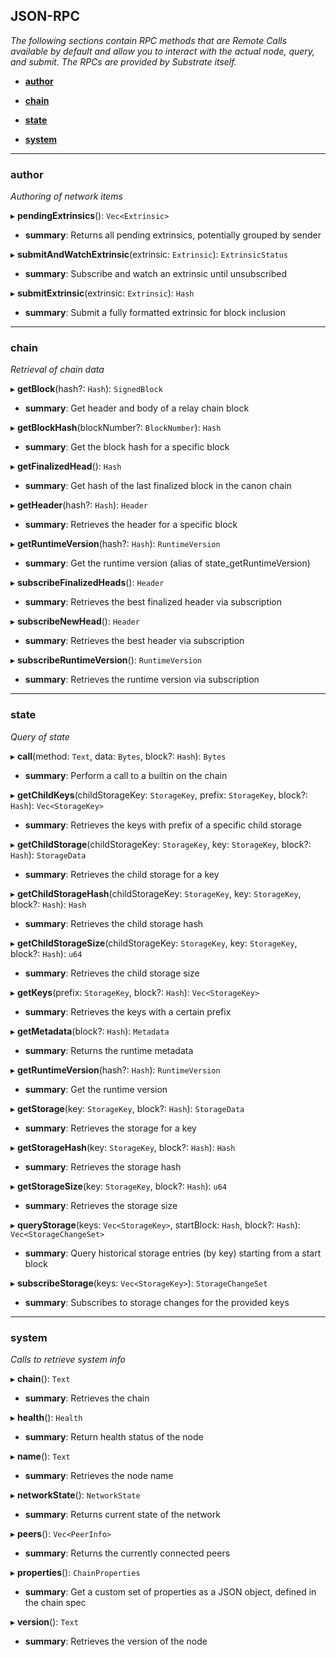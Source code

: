 ## JSON-RPC

_The following sections contain RPC methods that are Remote Calls available by default and allow you to interact with the actual node, query, and submit. The RPCs are provided by Substrate itself._
- **[author](#author)**

- **[chain](#chain)**

- **[state](#state)**

- **[system](#system)**


___


### author

_Authoring of network items_

▸ **pendingExtrinsics**(): `Vec<Extrinsic>`
- **summary**: Returns all pending extrinsics, potentially grouped by sender

▸ **submitAndWatchExtrinsic**(extrinsic: `Extrinsic`): `ExtrinsicStatus`
- **summary**: Subscribe and watch an extrinsic until unsubscribed

▸ **submitExtrinsic**(extrinsic: `Extrinsic`): `Hash`
- **summary**: Submit a fully formatted extrinsic for block inclusion

___


### chain

_Retrieval of chain data_

▸ **getBlock**(hash?: `Hash`): `SignedBlock`
- **summary**: Get header and body of a relay chain block

▸ **getBlockHash**(blockNumber?: `BlockNumber`): `Hash`
- **summary**: Get the block hash for a specific block

▸ **getFinalizedHead**(): `Hash`
- **summary**: Get hash of the last finalized block in the canon chain

▸ **getHeader**(hash?: `Hash`): `Header`
- **summary**: Retrieves the header for a specific block

▸ **getRuntimeVersion**(hash?: `Hash`): `RuntimeVersion`
- **summary**: Get the runtime version (alias of state_getRuntimeVersion)

▸ **subscribeFinalizedHeads**(): `Header`
- **summary**: Retrieves the best finalized header via subscription

▸ **subscribeNewHead**(): `Header`
- **summary**: Retrieves the best header via subscription

▸ **subscribeRuntimeVersion**(): `RuntimeVersion`
- **summary**: Retrieves the runtime version via subscription

___


### state

_Query of state_

▸ **call**(method: `Text`, data: `Bytes`, block?: `Hash`): `Bytes`
- **summary**: Perform a call to a builtin on the chain

▸ **getChildKeys**(childStorageKey: `StorageKey`, prefix: `StorageKey`, block?: `Hash`): `Vec<StorageKey>`
- **summary**: Retrieves the keys with prefix of a specific child storage

▸ **getChildStorage**(childStorageKey: `StorageKey`, key: `StorageKey`, block?: `Hash`): `StorageData`
- **summary**: Retrieves the child storage for a key

▸ **getChildStorageHash**(childStorageKey: `StorageKey`, key: `StorageKey`, block?: `Hash`): `Hash`
- **summary**: Retrieves the child storage hash

▸ **getChildStorageSize**(childStorageKey: `StorageKey`, key: `StorageKey`, block?: `Hash`): `u64`
- **summary**: Retrieves the child storage size

▸ **getKeys**(prefix: `StorageKey`, block?: `Hash`): `Vec<StorageKey>`
- **summary**: Retrieves the keys with a certain prefix

▸ **getMetadata**(block?: `Hash`): `Metadata`
- **summary**: Returns the runtime metadata

▸ **getRuntimeVersion**(hash?: `Hash`): `RuntimeVersion`
- **summary**: Get the runtime version

▸ **getStorage**(key: `StorageKey`, block?: `Hash`): `StorageData`
- **summary**: Retrieves the storage for a key

▸ **getStorageHash**(key: `StorageKey`, block?: `Hash`): `Hash`
- **summary**: Retrieves the storage hash

▸ **getStorageSize**(key: `StorageKey`, block?: `Hash`): `u64`
- **summary**: Retrieves the storage size

▸ **queryStorage**(keys: `Vec<StorageKey>`, startBlock: `Hash`, block?: `Hash`): `Vec<StorageChangeSet>`
- **summary**: Query historical storage entries (by key) starting from a start block

▸ **subscribeStorage**(keys: `Vec<StorageKey>`): `StorageChangeSet`
- **summary**: Subscribes to storage changes for the provided keys

___


### system

_Calls to retrieve system info_

▸ **chain**(): `Text`
- **summary**: Retrieves the chain

▸ **health**(): `Health`
- **summary**: Return health status of the node

▸ **name**(): `Text`
- **summary**: Retrieves the node name

▸ **networkState**(): `NetworkState`
- **summary**: Returns current state of the network

▸ **peers**(): `Vec<PeerInfo>`
- **summary**: Returns the currently connected peers

▸ **properties**(): `ChainProperties`
- **summary**: Get a custom set of properties as a JSON object, defined in the chain spec

▸ **version**(): `Text`
- **summary**: Retrieves the version of the node
